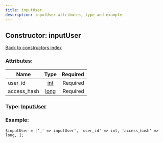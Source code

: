 ```yaml
---
title: inputUser
description: inputUser attributes, type and example
---
```

## Constructor: inputUser  
[Back to constructors index](index.md)



### Attributes:

| Name     |    Type       | Required |
|----------|:-------------:|---------:|
|user\_id|[int](../types/int.md) | Required|
|access\_hash|[long](../types/long.md) | Required|



### Type: [InputUser](../types/InputUser.md)


### Example:

```
$inputUser = ['_' => inputUser', 'user_id' => int, 'access_hash' => long, ];
```